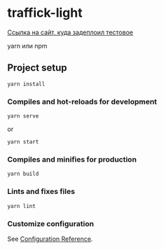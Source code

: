 # traffick-light
<a href="https://testovoe-traffic-light.vercel.app/">Ссылка на сайт, куда задеплоил тестовое</a>

yarn или npm

## Project setup
```
yarn install
```

### Compiles and hot-reloads for development
```
yarn serve
```
or
```
yarn start
```

### Compiles and minifies for production
```
yarn build
```

### Lints and fixes files
```
yarn lint
```

### Customize configuration
See [Configuration Reference](https://cli.vuejs.org/config/).

